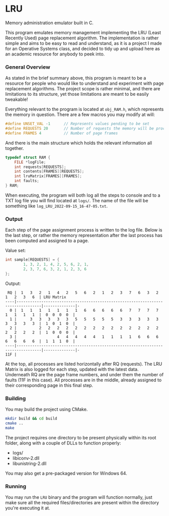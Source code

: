 LRU
===
Memory administration emulator built in C.

This program emulates memory management implementing the LRU (Least Recently Used) page replacement algorithm. The 
implementation is rather simple and aims to be easy to read and understand, as it is a project I made for an
Operative Systems class, and decided to tidy up and upload here as an academic resource for anybody to peek into.

### General Overview
As stated in the brief summary above, this program is meant to be a resource for people who would like to understand
and experiment with page replacement algorithms. The project scope is rather minimal, and there are limitations to its
structure, yet those limitations are meant to be easily tweakable!

Everything relevant to the program is located at `obj_RAM.h`, which represents the memory in question. There are
a few macros you may modify at will:

```c
#define UNSET_VAL -1      // Represents values pending to be set
#define REQUESTS 20       // Number of requests the memory will be processing
#define FRAMES 4          // Number of page frames
```

And there is the main structure which holds the relevant information all together.

```c
typedef struct RAM {
    FILE *logFile;
    int requests[REQUESTS];
    int contents[FRAMES][REQUESTS];
    int lruMatrix[FRAMES][FRAMES];
    int faults;
} RAM;
```

When executing, the program will both log all the steps to console and to a TXT log file you will find located at
`logs/`. The name of the file will be something like `log_LRU_2022-09-15_16-47-05.txt`.

### Output
Each step of the page assignment process is written to the log file. Below is the last step, or rather the
memory representation after the last process has been computed and assigned to a page.

Value set:
```c
int sample[REQUESTS] = {
        1, 3, 2, 1, 4, 2, 5, 6, 2, 1,
        2, 3, 7, 6, 3, 2, 1, 2, 3, 6
};
```

Output:
```
 RQ |  1   3   2   1   4   2   5   6   2   1   2   3   7   6   3   2   1   2   3   6  | LRU Matrix
----|---------------------------------------------------------------------------------|--------------|-
  0 |  1   1   1   1   1   1   1   6   6   6   6   6   7   7   7   7   1   1   1   1  |  0  0  0  0  |
  1 |      3   3   3   3   3   5   5   5   5   5   3   3   3   3   3   3   3   3   3  |  1  0  1  0  |
  2 |          2   2   2   2   2   2   2   2   2   2   2   2   2   2   2   2   2   2  |  1  0  0  0  |
  3 |                  4   4   4   4   4   1   1   1   1   6   6   6   6   6   6   6  |  1  1  1  0  |
----|---------------------------------------------------------------------------------|--------------|-
11F |
```

At the top, all processes are listed horizontally after RQ (requests). The LRU Matrix is also logged for each step,
updated with the latest data. Underneath RQ are the page frame numbers, and under them the number of faults (11F in
this case). All processes are in the middle, already assigned to their corresponding page in this final step.

### Building

You may build the project using CMake.

```sh
mkdir build && cd build
cmake ..
make
```

The project requires one directory to be present physically within its root folder, along with a couple of DLLs to
function properly:
  - logs/
  - libiconv-2.dll
  - libunistring-2.dll

You may also get a pre-packaged version for Windows 64.

### Running

You may run the `LRU` binary and the program will function normally, just make sure all the required files/directories
are present within the directory you're executing it at.
